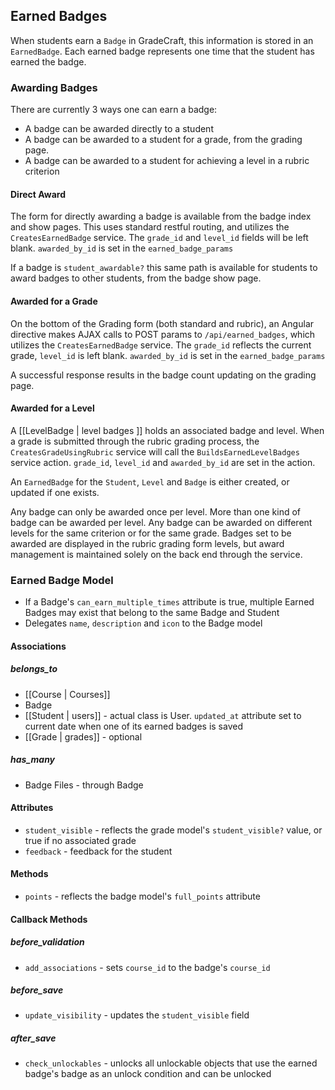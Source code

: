 ## Earned Badges

When students earn a  `Badge` in GradeCraft, this information is stored in an `EarnedBadge`. Each earned badge represents one time that the student has earned the badge.

### Awarding Badges

There are currently 3 ways one can earn a badge:

  * A badge can be awarded directly to a student
  * A badge can be awarded to a student for a grade, from the grading page.
  * A badge can be awarded to a student for achieving a level in a rubric criterion

#### Direct Award

The form for directly awarding a badge is available from the badge index and show pages. This uses standard restful routing, and utilizes the `CreatesEarnedBadge` service. The `grade_id` and `level_id` fields will be left blank. `awarded_by_id` is set in the `earned_badge_params`

If a badge is `student_awardable?` this same path is available for students to award badges to other students, from the badge show page.


#### Awarded for a Grade

On the bottom of the Grading form (both standard and rubric), an Angular directive makes AJAX calls to  POST params to `/api/earned_badges`, which utilizes the `CreatesEarnedBadge` service. The `grade_id` reflects the current grade, `level_id` is left blank. `awarded_by_id` is set in the `earned_badge_params`

A successful response results in the badge count updating on the grading page.

#### Awarded for a Level

A [[LevelBadge | level badges ]] holds an associated badge and level. When a grade is submitted through the rubric grading process, the `CreatesGradeUsingRubric` service will call the `BuildsEarnedLevelBadges` service action.  `grade_id`, `level_id` and `awarded_by_id` are set in the action.

An `EarnedBadge` for the `Student`, `Level` and `Badge` is either created, or updated if one exists.

Any badge can only be awarded once per level. More than one kind of badge can be awarded per level. Any badge can be awarded on different levels for the same criterion or for the same grade. Badges set to be awarded are displayed in the rubric grading form levels, but award management is maintained solely on the back end through the service.

### Earned Badge Model

  * If a Badge's `can_earn_multiple_times` attribute is true, multiple Earned Badges may exist that belong to the same Badge and Student
  * Delegates `name`, `description` and `icon` to the Badge model

#### Associations

##### belongs_to

  * [[Course | Courses]]
  * Badge
  * [[Student | users]] - actual class is User. `updated_at` attribute set to current date when one of its earned badges is saved
  * [[Grade | grades]] - optional

##### has_many

  * Badge Files - through Badge

#### Attributes

  * `student_visible` - reflects the grade model's `student_visible?` value, or true if no associated grade
  * `feedback` - feedback for the student

#### Methods

  * `points` - reflects the badge model's `full_points` attribute

#### Callback Methods

##### before_validation

  * `add_associations` - sets `course_id` to the badge's `course_id`

##### before_save

  * `update_visibility` - updates the `student_visible` field

##### after_save

  * `check_unlockables` - unlocks all unlockable objects that use the earned badge's badge as an unlock condition and can be unlocked
